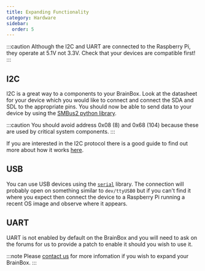 ```yaml
---
title: Expanding Functionality
category: Hardware
sidebar:
  order: 5
---
```


:::caution
Although the I2C and UART are connected to the Raspberry Pi, they operate at 5.1V not 3.3V. Check that your devices are compatible first!
:::

## I2C

I2C is a great way to a components to your BrainBox. Look at the datasheet for your device which you would like to connect and connect the SDA and SDL to the appropriate pins. You should now be able to send data to your device by using the [SMBus2 python library](https://pypi.org/project/smbus2/).

:::caution
You should avoid address 0x08 (8) and 0x68 (104) because these are used by critical system components.
:::

If you are interested in the I2C protocol there is a good guide to find out more about how it works [here](http://www.circuitbasics.com/basics-of-the-i2c-communication-protocol/).

## USB

You can use USB devices using the [`serial`](https://pyserial.readthedocs.io/en/latest/shortintro.html) library. The connection will probably open on something similar to `dev/ttyUSB0` but if you can't find it where you expect then connect the device to a Raspberry Pi running a recent OS image and observe where it appears.

## UART

UART is not enabled by default on the BrainBox and you will need to ask on the forums for us to provide a patch to enable it should you wish to use it.

:::note
Please [contact us](mailto:robotics@hrsfc.ac.uk) for more infomation if you wish to expand your BrainBox. 
:::
